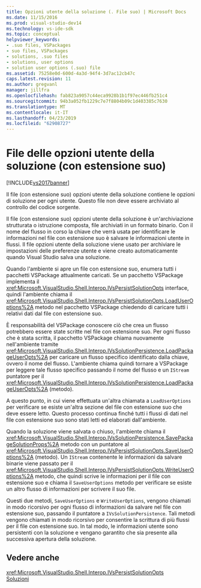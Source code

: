 ```yaml
---
title: Opzioni utente della soluzione (. File suo) | Microsoft Docs
ms.date: 11/15/2016
ms.prod: visual-studio-dev14
ms.technology: vs-ide-sdk
ms.topic: conceptual
helpviewer_keywords:
- .suo files, VSPackages
- suo files, VSPackages
- solutions, .suo files
- solutions, user options
- solution user options (.suo) file
ms.assetid: 75258e0d-600d-4a3d-94f4-3d7ac12cb47c
caps.latest.revision: 11
ms.author: gregvanl
manager: jillfra
ms.openlocfilehash: fab823a9057c44eca9928b1b1f97ec446fb251c4
ms.sourcegitcommit: 94b3a052fb1229c7e7f8804b09c1d403385c7630
ms.translationtype: MT
ms.contentlocale: it-IT
ms.lasthandoff: 04/23/2019
ms.locfileid: "62908727"
---
```

# <a name="solution-user-options-suo-file"></a>File delle opzioni utente della soluzione (con estensione suo)
[!INCLUDE[vs2017banner](../../includes/vs2017banner.md)]

Il file (con estensione suo) opzioni utente della soluzione contiene le opzioni di soluzione per ogni utente. Questo file non deve essere archiviato al controllo del codice sorgente.  
  
 Il file (con estensione suo) opzioni utente della soluzione è un'archiviazione strutturata o istruzione composta, file archiviati in un formato binario. Con il nome del flusso in corso la chiave che verrà usata per identificare le informazioni nel file con estensione suo è salvare le informazioni utente in flussi. Il file opzioni utente della soluzione viene usato per archiviare le impostazioni delle preferenze utente e viene creato automaticamente quando Visual Studio salva una soluzione.  
  
 Quando l'ambiente si apre un file con estensione suo, enumera tutti i pacchetti VSPackage attualmente caricati. Se un pacchetto VSPackage implementa il <xref:Microsoft.VisualStudio.Shell.Interop.IVsPersistSolutionOpts> interface, quindi l'ambiente chiama il <xref:Microsoft.VisualStudio.Shell.Interop.IVsPersistSolutionOpts.LoadUserOptions%2A> metodo nel pacchetto VSPackage chiedendo di caricare tutti i relativi dati dal file con estensione suo.  
  
 È responsabilità del VSPackage conoscere ciò che crea un flusso potrebbero essere state scritte nel file con estensione suo. Per ogni flusso che è stata scritta, il pacchetto VSPackage chiama nuovamente nell'ambiente tramite <xref:Microsoft.VisualStudio.Shell.Interop.IVsSolutionPersistence.LoadPackageUserOpts%2A> per caricare un flusso specifico identificato dalla chiave, ovvero il nome del flusso. L'ambiente chiama quindi tornare a VSPackage per leggere tale flusso specifico passando il nome del flusso e un `IStream` puntatore per il <xref:Microsoft.VisualStudio.Shell.Interop.IVsSolutionPersistence.LoadPackageUserOpts%2A> (metodo).  
  
 A questo punto, in cui viene effettuata un'altra chiamata a `LoadUserOptions` per verificare se esiste un'altra sezione del file con estensione suo che deve essere letto. Questo processo continua finché tutti i flussi di dati nel file con estensione suo sono stati letti ed elaborati dall'ambiente.  
  
 Quando la soluzione viene salvata o chiuso, l'ambiente chiama il <xref:Microsoft.VisualStudio.Shell.Interop.IVsSolutionPersistence.SavePackageSolutionProps%2A> metodo con un puntatore al <xref:Microsoft.VisualStudio.Shell.Interop.IVsPersistSolutionOpts.SaveUserOptions%2A> (metodo). Un `IStream` contenente le informazioni da salvare binarie viene passato per il <xref:Microsoft.VisualStudio.Shell.Interop.IVsPersistSolutionOpts.WriteUserOptions%2A> metodo, che quindi scrive le informazioni per il file con estensione suo e chiama il `SaveUserOptions` metodo per verificare se esiste un altro flusso di informazioni per scrivere il suo file.  
  
 Questi due metodi, `SaveUserOptions` e `WriteUserOptions`, vengono chiamati in modo ricorsivo per ogni flusso di informazioni da salvare nel file con estensione suo, passando il puntatore a `IVsSolutionPersistence`. Tali metodi vengono chiamati in modo ricorsivo per consentire la scrittura di più flussi per il file con estensione suo. In tal modo, le informazioni utente sono persistenti con la soluzione e vengano garantito che sia presente alla successiva apertura della soluzione.  
  
## <a name="see-also"></a>Vedere anche  
 <xref:Microsoft.VisualStudio.Shell.Interop.IVsPersistSolutionOpts>   
 [Soluzioni](../../extensibility/internals/solutions-overview.md)
